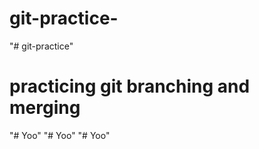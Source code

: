# git-practice-
"# git-practice" 
# practicing git branching and merging
"# Yoo" 
"# Yoo" 
"# Yoo" 
